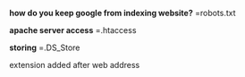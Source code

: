 **how do you keep google from indexing website?**
=robots.txt

**apache server access**
=.htaccess

**storing**
=.DS_Store

extension added after web address
